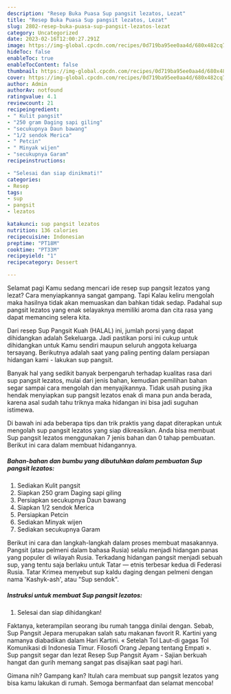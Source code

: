 ```yaml
---
description: "Resep Buka Puasa Sup pangsit lezatos, Lezat"
title: "Resep Buka Puasa Sup pangsit lezatos, Lezat"
slug: 2802-resep-buka-puasa-sup-pangsit-lezatos-lezat
category: Uncategorized
date: 2023-02-16T12:00:27.291Z
image: https://img-global.cpcdn.com/recipes/0d719ba95ee0aa4d/680x482cq70/sup-pangsit-lezatos-foto-resep-utama.jpg
hideToc: false
enableToc: true
enableTocContent: false
thumbnail: https://img-global.cpcdn.com/recipes/0d719ba95ee0aa4d/680x482cq70/sup-pangsit-lezatos-foto-resep-utama.jpg
cover: https://img-global.cpcdn.com/recipes/0d719ba95ee0aa4d/680x482cq70/sup-pangsit-lezatos-foto-resep-utama.jpg
author: Admin
authorAv: notfound
ratingvalue: 4.1
reviewcount: 21
recipeingredient:
- " Kulit pangsit"
- "250 gram Daging sapi giling"
- "secukupnya Daun bawang"
- "1/2 sendok Merica"
- " Petcin"
- " Minyak wijen"
- "secukupnya Garam"
recipeinstructions:

- "Selesai dan siap dinikmati!"
categories:
- Resep
tags:
- sup
- pangsit
- lezatos

katakunci: sup pangsit lezatos 
nutrition: 136 calories
recipecuisine: Indonesian
preptime: "PT18M"
cooktime: "PT33M"
recipeyield: "1"
recipecategory: Dessert

---
```



Selamat pagi Kamu sedang mencari ide resep sup pangsit lezatos yang lezat? Cara menyiapkannya sangat gampang. Tapi Kalau keliru mengolah maka hasilnya tidak akan memuaskan dan bahkan tidak sedap. Padahal sup pangsit lezatos yang enak selayaknya memiliki aroma dan cita rasa yang dapat memancing selera kita.


Dari resep Sup Pangsit Kuah (HALAL) ini, jumlah porsi yang dapat dihidangkan adalah Sekeluarga. Jadi pastikan porsi ini cukup untuk dihidangkan untuk Kamu sendiri maupun seluruh anggota keluarga tersayang. Berikutnya adalah saat yang paling penting dalam persiapan hidangan kami - lakukan sup pangsit.

Banyak hal yang sedikit banyak berpengaruh terhadap kualitas rasa dari sup pangsit lezatos, mulai dari jenis bahan, kemudian pemilihan bahan segar sampai cara mengolah dan menyajikannya. Tidak usah pusing jika hendak menyiapkan sup pangsit lezatos enak di mana pun anda berada, karena asal sudah tahu triknya maka hidangan ini bisa jadi suguhan istimewa.


Di bawah ini ada beberapa tips dan trik praktis yang dapat diterapkan untuk mengolah sup pangsit lezatos yang siap dikreasikan. Anda bisa membuat Sup pangsit lezatos menggunakan 7 jenis bahan dan 0 tahap pembuatan. Berikut ini cara dalam membuat hidangannya.

<!--inarticleads1-->

##### Bahan-bahan dan bumbu yang dibutuhkan dalam pembuatan Sup pangsit lezatos:

1. Sediakan  Kulit pangsit
1. Siapkan 250 gram Daging sapi giling
1. Persiapkan secukupnya Daun bawang
1. Siapkan 1/2 sendok Merica
1. Persiapkan  Petcin
1. Sediakan  Minyak wijen
1. Sediakan secukupnya Garam


Berikut ini cara dan langkah-langkah dalam proses membuat masakannya. Pangsit (atau pelmeni dalam bahasa Rusia) selalu menjadi hidangan panas yang populer di wilayah Rusia. Terkadang hidangan pangsit menjadi sebuah sup, yang tentu saja berlaku untuk Tatar — etnis terbesar kedua di Federasi Rusia. Tatar Krimea menyebut sup kaldu daging dengan pelmeni dengan nama &#39;Kashyk-ash&#39;, atau &#34;Sup sendok&#34;. 

<!--inarticleads2-->

##### Instruksi untuk membuat Sup pangsit lezatos:


1. Selesai dan siap dihidangkan!

Faktanya, keterampilan seorang ibu rumah tangga dinilai dengan. Sebab, Sup Pangsit Jepara merupakan salah satu makanan favorit R. Kartini yang namanya diabadikan dalam Hari Kartini. « Setelah Tol Laut-di gagas Tol Komunikasi di Indonesia Timur. Filosofi Orang Jepang tentang Empati ». Sup pangsit segar dan lezat Resep Sup Pangsit Ayam - Sajian berkuah hangat dan gurih memang sangat pas disajikan saat pagi hari. 

Gimana nih? Gampang kan? Itulah cara membuat sup pangsit lezatos yang bisa kamu lakukan di rumah. Semoga bermanfaat dan selamat mencoba!
